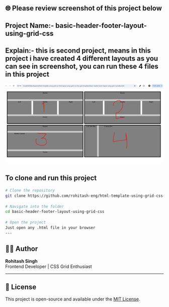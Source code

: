 ## 🌐 Please review screenshot of this project below

## Project Name:- basic-header-footer-layout-using-grid-css
## Explain:- this is second project, means in this project i have created 4 different layouts as you can see in screenshot, you can run these 4 files in this project

<p align="center">
  <img src="https://raw.githubusercontent.com/rohitash-eng/html-template-using-grid-css-html-layout-using-grid-css-free-grid-templates/refs/heads/add-readme-file/basic-header-footer-layout-using-grid-css/images/grid-template-layouts.png" alt="Portfolio Preview" width="700"/>
</p>

## To clone and run this project
```bash
# Clone the repository
git clone https://github.com/rohitash-eng/html-template-using-grid-css-html-layout-using-grid-css-free-grid-templates.git

# Navigate into the folder
cd basic-header-footer-layout-using-grid-css

# Open the project
Just open any .html file in your browser 
---
```

## 🧑‍💻 Author

**Rohitash Singh**  
Frontend Developer | CSS Grid Enthusiast

---

## 📜 License

This project is open-source and available under the [MIT License](LICENSE).
